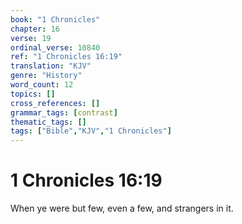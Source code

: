 ```yaml
---
book: "1 Chronicles"
chapter: 16
verse: 19
ordinal_verse: 10840
ref: "1 Chronicles 16:19"
translation: "KJV"
genre: "History"
word_count: 12
topics: []
cross_references: []
grammar_tags: [contrast]
thematic_tags: []
tags: ["Bible","KJV","1 Chronicles"]
---
```


# 1 Chronicles 16:19

When ye were but few, even a few, and strangers in it.
